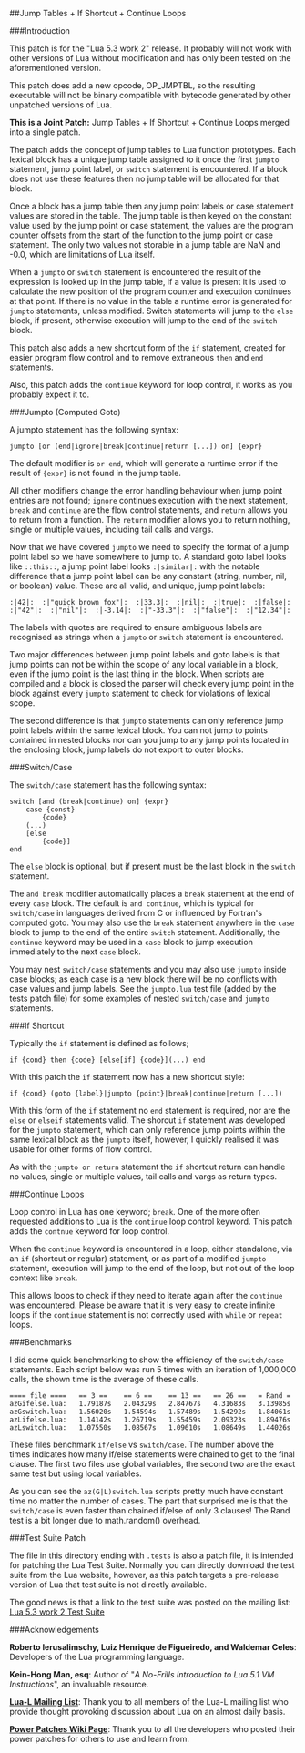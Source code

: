 ##Jump Tables + If Shortcut + Continue Loops

###Introduction

This patch is for the "Lua 5.3 work 2" release. It probably will not work with other versions of Lua without modification and has only been tested on the aforementioned version.

This patch does add a new opcode, OP_JMPTBL, so the resulting executable will not be binary compatible with bytecode generated by other unpatched versions of Lua.

**This is a Joint Patch:** Jump Tables + If Shortcut + Continue Loops merged into a single patch.

The patch adds the concept of jump tables to Lua function prototypes. Each lexical block has a unique jump table assigned to it once the first `jumpto` statement, jump point label, or `switch` statement is encountered. If a block does not use these features then no jump table will be allocated for that block.

Once a block has a jump table then any jump point labels or case statement values are stored in the table. The jump table is then keyed on the constant value used by the jump point or case statement, the values are the program counter offsets from the start of the function to the jump point or case statement. The only two values not storable in a jump table are NaN and -0.0, which are limitations of Lua itself.

When a `jumpto` or `switch` statement is encountered the result of the expression is looked up in the jump table, if a value is present it is used to calculate the new position of the program counter and execution continues at that point. If there is no value in the table a runtime error is generated for `jumpto` statements, unless modified. Switch statements will jump to the `else` block, if present, otherwise execution will jump to the end of the `switch` block.

This patch also adds a new shortcut form of the `if` statement, created for easier program flow control and to remove extraneous `then` and `end` statements.

Also, this patch adds the `continue` keyword for loop control, it works as you probably expect it to.


###Jumpto (Computed Goto)

A jumpto statement has the following syntax:

	jumpto [or (end|ignore|break|continue|return [...]) on] {expr}

The default modifier is `or end`, which will generate a runtime error if the result of `{expr}` is not found in the jump table.

All other modifiers change the error handling behaviour when jump point entries are not found; `ignore` continues execution with the next statement, `break` and `continue` are the flow control statements, and `return` allows you to return from a function. The `return` modifier allows you to return nothing, single or multiple values, including tail calls and vargs.

Now that we have covered `jumpto` we need to specify the format of a jump point label so we have somewhere to jump to. A standard goto label looks like `::this::`, a jump point label looks `:|similar|:` with the notable difference that a jump point label can be any constant (string, number, nil, or boolean) value. These are all valid, and unique, jump point labels:

    :|42|:  :|"quick brown fox"|:  :|33.3|:  :|nil|:  :|true|:  :|false|: 
    :|"42"|:  :|"nil"|:  :|-3.14|:  :|"-33.3"|:  :|"false"|:  :|"12.34"|:

The labels with quotes are required to ensure ambiguous labels are recognised as strings when a `jumpto` or `switch` statement is encountered.

Two major differences between jump point labels and goto labels is that jump points can not be within the scope of any local variable in a block, even if the jump point is the last thing in the block. When scripts are compiled and a block is closed the parser will check every jump point in the block against every `jumpto` statement to check for violations of lexical scope.

The second difference is that `jumpto` statements can only reference jump point labels within the same lexical block. You can not jump to points contained in nested blocks nor can you jump to any jump points located in the enclosing block, jump labels do not export to outer blocks.


###Switch/Case

The `switch/case` statement has the following syntax:

    switch [and (break|continue) on] {expr}
    	case {const}
    		{code}
    	(...)
    	[else
    		{code}]
    end

The `else` block is optional, but if present must be the last block in the `switch` statement.

The `and break` modifier automatically places a `break` statement at the end of every `case` block. The default is `and continue`, which is typical for `switch/case` in languages derived from C or influenced by Fortran's computed goto. You may also use the `break` statement anywhere in the `case` block to jump to the end of the entire `switch` statement. Additionally, the `continue` keyword may be used in a `case` block to jump execution immediately to the next `case` block.

You may nest `switch/case` statements and you may also use `jumpto` inside case blocks; as each case is a new block there will be no conflicts with case values and jump labels. See the `jumpto.lua` test file (added by the tests patch file) for some examples of nested `switch/case` and `jumpto` statements.


###If Shortcut

Typically the `if` statement is defined as follows;

	if {cond} then {code} [else[if] {code}](...) end

With this patch the `if` statement now has a new shortcut style:

	if {cond} (goto {label}|jumpto {point}|break|continue|return [...])

With this form of the `if` statement no `end` statement is required, nor are the `else` or `elseif` statements valid. The shorcut `if` statement was developed for the `jumpto` statement, which can only reference jump points within the same lexical block as the `jumpto` itself, however, I quickly realised it was usable for other forms of flow control.

As with the `jumpto or return` statement the `if` shortcut return can handle no values, single or multiple values, tail calls and vargs as return types.


###Continue Loops

Loop control in Lua has one keyword; `break`.  One of the more often requested additions to Lua is the `continue` loop control keyword. This patch adds the `contnue` keyword for loop control.

When the `continue` keyword is encountered in a loop, either standalone, via an `if` (shortcut or regular) statement, or as part of a modified `jumpto` statement, execution will jump to the end of the loop, but not out of the loop context like `break`.

This allows loops to check if they need to iterate again after the `continue` was encountered. Please be aware that it is very easy to create infinite loops if the `continue` statement is not correctly used with `while` or `repeat` loops.

###Benchmarks

I did some quick benchmarking to show the efficiency of the `switch/case` statements. Each script below was run 5 times with an iteration of 1,000,000 calls, the shown time is the average of these calls.

    ==== file ====   == 3 ==    == 6 ==    == 13 ==   == 26 ==   = Rand =
    azGifelse.lua:   1.79187s   2.04329s   2.84767s   4.31683s   3.13985s
    azGswitch.lua:   1.56020s   1.54594s   1.57489s   1.54292s   1.84061s
    azLifelse.lua:   1.14142s   1.26719s   1.55459s   2.09323s   1.89476s
    azLswitch.lua:   1.07550s   1.08567s   1.09610s   1.08649s   1.44026s

These files benchmark `if/else` vs `switch/case`. The number above the times indicates how many if/else statements were chained to get to the final clause. The first two files use global variables, the second two are the exact same test but using local variables.

As you can see the `az(G|L)switch.lua` scripts pretty much have constant time no matter the number of cases. The part that surprised me is that the `switch/case` is even faster than chained if/else of only 3 clauses! The Rand test is a bit longer due to math.random() overhead.


###Test Suite Patch

The file in this directory ending with `.tests` is also a patch file, it is intended for patching the Lua Test Suite. Normally you can directly download the test suite from the Lua website, however, as this patch targets a pre-release version of Lua that test suite is not directly available.

The good news is that a link to the test suite was posted on the mailing list: [Lua 5.3 work 2 Test Suite](http://www.lua.org/work/lua-5.3.w2-tests.tar.gz)


###Acknowledgements

**Roberto Ierusalimschy, Luiz Henrique de Figueiredo, and Waldemar Celes**: Developers of the Lua programming language.

**Kein-Hong Man, esq**: Author of "*A No-Frills Introduction to Lua 5.1 VM Instructions*", an invaluable resource.

[**Lua-L Mailing List**](http://www.lua.org/lua-l.html): Thank you to all members of the Lua-L mailing list who provide thought provoking discussion about Lua on an almost daily basis.

[**Power Patches Wiki Page**](http://lua-users.org/wiki/LuaPowerPatches/): Thank you to all the developers who posted their power patches for others to use and learn from.
